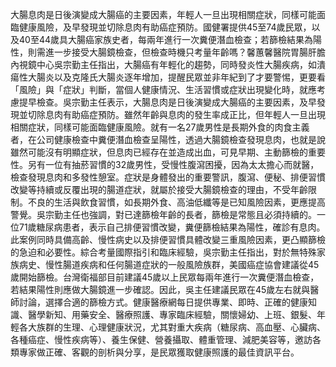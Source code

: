 大腸息肉是日後演變成大腸癌的主要因素，年輕人一旦出現相關症狀，同樣可能面臨健康風險，及早發現並切除息肉有助癌症預防。國健署提供45至74歲民眾，以及40至44歲具大腸癌家族史者，每兩年進行一次糞便潛血檢查；若篩檢結果為陽性，則需進一步接受大腸鏡檢查，但檢查時機只考量年齡嗎？馨蕙馨醫院胃腸肝膽內視鏡中心吳宗勤主任指出，大腸癌有年輕化的趨勢，同時發炎性大腸疾病，如潰瘍性大腸炎以及克隆氏大腸炎逐年增加，提醒民眾並非年紀到了才要警惕，更要看「風險」與「症狀」判斷，當個人健康情況、生活習慣或症狀出現變化時，就應考慮提早檢查。吳宗勤主任表示，大腸息肉是日後演變成大腸癌的主要因素，及早發現並切除息肉有助癌症預防。雖然年齡與息肉的發生率成正比，但年輕人一旦出現相關症狀，同樣可能面臨健康風險。就有一名27歲男性是長期外食的肉食主義者，在公司健康檢查中糞便潛血檢查呈陽性，透過大腸鏡檢查發現息肉，也就是說雖然可能沒有明顯症狀，但息肉已經存在並造成出血，可見早期、主動篩檢的重要性。另有一位有抽菸習慣的32歲男性，受慢性腹瀉困擾，因為太太擔心而就醫，檢查發現息肉和多發性憩室。症狀是身體發出的重要警訊，腹瀉、便秘、排便習慣改變等持續或反覆出現的腸道症狀，就屬於接受大腸鏡檢查的理由，不受年齡限制。不良的生活與飲食習慣，如長期外食、高油低纖等是已知風險因素，更應提高警覺。吳宗勤主任也強調，對已達篩檢年齡的長者，篩檢是常態且必須持續的。一位71歲糖尿病患者，表示自己排便習慣改變，糞便篩檢結果為陽性，確診有息肉。此案例同時具備高齡、慢性病史以及排便習慣具體改變三重風險因素，更凸顯篩檢的急迫和必要性。綜合考量國際指引和臨床經驗，吳宗勤主任指出，對於無特殊家族病史、慢性腸道疾病和任何腸道症狀的一般風險族群，美國癌症協會建議從45歲開始篩檢。台灣衛福部目前建議45歲以上民眾每兩年進行一次糞便潛血檢查，若結果陽性則應做大腸鏡進一步確認。因此，吳主任建議民眾在45歲左右就與醫師討論，選擇合適的篩檢方式。健康醫療網每日提供專業、即時、正確的健康知識、醫學新知、用藥安全、醫療照護、專家臨床經驗，關懷婦幼、上班、銀髮、年輕各大族群的生理、心理健康狀況，尤其對重大疾病（糖尿病、高血壓、心臟病、各種癌症、慢性疾病等）、養生保健、營養攝取、體重管理、減肥美容等，邀訪各類專家做正確、客觀的剖析與分享，是民眾獲取健康照護的最佳資訊平台。